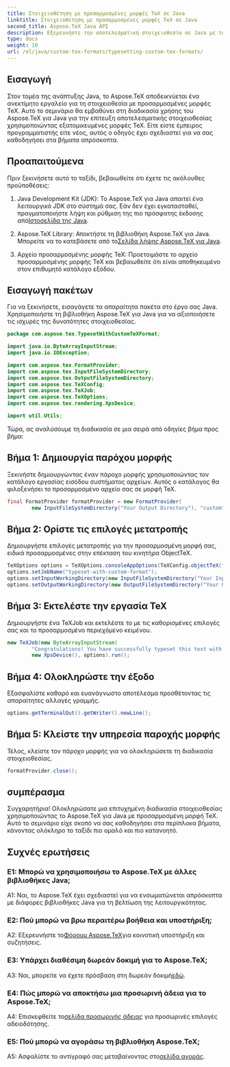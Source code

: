```yaml
---
title: Στοιχειοθέτηση με προσαρμοσμένες μορφές TeX σε Java
linktitle: Στοιχειοθέτηση με προσαρμοσμένες μορφές TeX σε Java
second_title: Aspose.TeX Java API
description: Εξερευνήστε την αποτελεσματική στοιχειοθεσία σε Java με το Aspose.TeX. Προσαρμοσμένες μορφές TeX γίνονται εύκολα. Κάντε λήψη τώρα για μια απρόσκοπτη εμπειρία ανάπτυξης.
type: docs
weight: 10
url: /el/java/custom-tex-formats/typesetting-custom-tex-formats/
---
```

## Εισαγωγή

Στον τομέα της ανάπτυξης Java, το Aspose.TeX αποδεικνύεται ένα ανεκτίμητο εργαλείο για τη στοιχειοθεσία με προσαρμοσμένες μορφές TeX. Αυτό το σεμινάριο θα εμβαθύνει στη διαδικασία χρήσης του Aspose.TeX για Java για την επίτευξη αποτελεσματικής στοιχειοθεσίας χρησιμοποιώντας εξατομικευμένες μορφές TeX. Είτε είστε έμπειρος προγραμματιστής είτε νέος, αυτός ο οδηγός έχει σχεδιαστεί για να σας καθοδηγήσει στα βήματα απρόσκοπτα.

## Προαπαιτούμενα

Πριν ξεκινήσετε αυτό το ταξίδι, βεβαιωθείτε ότι έχετε τις ακόλουθες προϋποθέσεις:

1.  Java Development Kit (JDK): Το Aspose.TeX για Java απαιτεί ένα λειτουργικό JDK στο σύστημά σας. Εάν δεν έχει εγκατασταθεί, πραγματοποιήστε λήψη και ρύθμιση της πιο πρόσφατης έκδοσης από[Ιστοσελίδα της Java](https://www.oracle.com/java/technologies/javase-downloads.html).

2.  Aspose.TeX Library: Αποκτήστε τη βιβλιοθήκη Aspose.TeX για Java. Μπορείτε να το κατεβάσετε από το[Σελίδα λήψης Aspose.TeX για Java](https://releases.aspose.com/tex/java/).

3. Αρχείο προσαρμοσμένης μορφής TeX: Προετοιμάστε το αρχείο προσαρμοσμένης μορφής TeX και βεβαιωθείτε ότι είναι αποθηκευμένο στον επιθυμητό κατάλογο εξόδου.

## Εισαγωγή πακέτων

Για να ξεκινήσετε, εισαγάγετε τα απαραίτητα πακέτα στο έργο σας Java. Χρησιμοποιήστε τη βιβλιοθήκη Aspose.TeX για Java για να αξιοποιήσετε τις ισχυρές της δυνατότητες στοιχειοθεσίας.

```java
package com.aspose.tex.TypesetWithCustomTeXFormat;

import java.io.ByteArrayInputStream;
import java.io.IOException;

import com.aspose.tex.FormatProvider;
import com.aspose.tex.InputFileSystemDirectory;
import com.aspose.tex.OutputFileSystemDirectory;
import com.aspose.tex.TeXConfig;
import com.aspose.tex.TeXJob;
import com.aspose.tex.TeXOptions;
import com.aspose.tex.rendering.XpsDevice;

import util.Utils;
```

Τώρα, ας αναλύσουμε τη διαδικασία σε μια σειρά από οδηγίες βήμα προς βήμα:

## Βήμα 1: Δημιουργία παρόχου μορφής

Ξεκινήστε δημιουργώντας έναν πάροχο μορφής χρησιμοποιώντας τον κατάλογο εργασίας εισόδου συστήματος αρχείων. Αυτός ο κατάλογος θα φιλοξενήσει το προσαρμοσμένο αρχείο σας σε μορφή TeX.

```java
final FormatProvider formatProvider = new FormatProvider(
		new InputFileSystemDirectory("Your Output Directory"), "customtex");
```

## Βήμα 2: Ορίστε τις επιλογές μετατροπής

Δημιουργήστε επιλογές μετατροπής για την προσαρμοσμένη μορφή σας, ειδικά προσαρμοσμένες στην επέκταση του κινητήρα ObjectTeX.

```java
TeXOptions options = TeXOptions.consoleAppOptions(TeXConfig.objectTeX(formatProvider));
options.setJobName("typeset-with-custom-format");
options.setInputWorkingDirectory(new InputFileSystemDirectory("Your Input Directory"));
options.setOutputWorkingDirectory(new OutputFileSystemDirectory("Your Output Directory"));
```

## Βήμα 3: Εκτελέστε την εργασία TeX

Δημιουργήστε ένα TeXJob και εκτελέστε το με τις καθορισμένες επιλογές σας και το προσαρμοσμένο περιεχόμενο κειμένου.

```java
new TeXJob(new ByteArrayInputStream(
        "Congratulations! You have successfully typeset this text with your own TeX format!\\end".getBytes("ASCII")),
        new XpsDevice(), options).run();
```

## Βήμα 4: Ολοκληρώστε την έξοδο

Εξασφαλίστε καθαρό και ευανάγνωστο αποτέλεσμα προσθέτοντας τις απαραίτητες αλλαγές γραμμής.

```java
options.getTerminalOut().getWriter().newLine();
```

## Βήμα 5: Κλείστε την υπηρεσία παροχής μορφής

Τέλος, κλείστε τον πάροχο μορφής για να ολοκληρώσετε τη διαδικασία στοιχειοθεσίας.

```java
formatProvider.close();
```

## συμπέρασμα

Συγχαρητήρια! Ολοκληρώσατε μια επιτυχημένη διαδικασία στοιχειοθεσίας χρησιμοποιώντας το Aspose.TeX για Java με προσαρμοσμένη μορφή TeX. Αυτό το σεμινάριο είχε σκοπό να σας καθοδηγήσει στα περίπλοκα βήματα, κάνοντας ολόκληρο το ταξίδι πιο ομαλό και πιο κατανοητό.

## Συχνές ερωτήσεις

### Ε1: Μπορώ να χρησιμοποιήσω το Aspose.TeX με άλλες βιβλιοθήκες Java;

A1: Ναι, το Aspose.TeX έχει σχεδιαστεί για να ενσωματώνεται απρόσκοπτα με διάφορες βιβλιοθήκες Java για τη βελτίωση της λειτουργικότητας.

### Ε2: Πού μπορώ να βρω περαιτέρω βοήθεια και υποστήριξη;

 A2: Εξερευνήστε το[Φόρουμ Aspose.TeX](https://forum.aspose.com/c/tex/47)για κοινοτική υποστήριξη και συζητήσεις.

### Ε3: Υπάρχει διαθέσιμη δωρεάν δοκιμή για το Aspose.TeX;

 A3: Ναι, μπορείτε να έχετε πρόσβαση στη δωρεάν δοκιμή[εδώ](https://releases.aspose.com/).

### Ε4: Πώς μπορώ να αποκτήσω μια προσωρινή άδεια για το Aspose.TeX;

 A4: Επισκεφθείτε το[σελίδα προσωρινής άδειας](https://purchase.aspose.com/temporary-license/) για προσωρινές επιλογές αδειοδότησης.

### Ε5: Πού μπορώ να αγοράσω τη βιβλιοθήκη Aspose.TeX;

 A5: Ασφαλίστε το αντίγραφό σας μεταβαίνοντας στο[σελίδα αγοράς](https://purchase.aspose.com/buy).